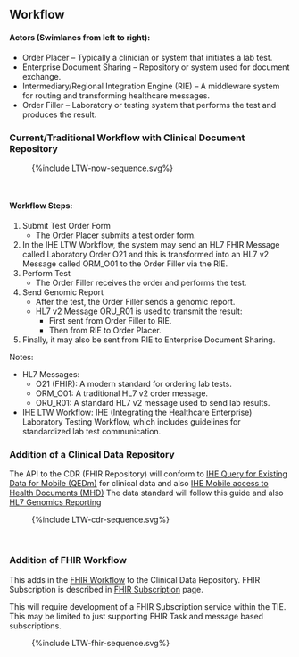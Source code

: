 ## Workflow

#### Actors (Swimlanes from left to right):

- Order Placer – Typically a clinician or system that initiates a lab test.
- Enterprise Document Sharing – Repository or system used for document exchange.
- Intermediary/Regional Integration Engine (RIE) – A middleware system for routing and transforming healthcare messages.
- Order Filler – Laboratory or testing system that performs the test and produces the result.

### Current/Traditional Workflow with Clinical Document Repository

<figure>
{%include LTW-now-sequence.svg%}
</figure>
<br clear="all">

#### Workflow Steps:

1. Submit Test Order Form
   - The Order Placer submits a test order form.
2. In the IHE LTW Workflow, the system may send an HL7 FHIR Message called Laboratory Order O21 and this is transformed into an HL7 v2 Message called ORM_O01 to the Order Filler via the RIE.
2. Perform Test
   - The Order Filler receives the order and performs the test.
3. Send Genomic Report
   - After the test, the Order Filler sends a genomic report.
   - HL7 v2 Message ORU_R01 is used to transmit the result:
     - First sent from Order Filler to RIE.
     - Then from RIE to Order Placer.
4. Finally, it may also be sent from RIE to Enterprise Document Sharing.

Notes:

- HL7 Messages:
  - O21 (FHIR): A modern standard for ordering lab tests.
  - ORM_O01: A traditional HL7 v2 order message.
  - ORU_R01: A standard HL7 v2 message used to send lab results.
- IHE LTW Workflow: IHE (Integrating the Healthcare Enterprise) Laboratory Testing Workflow, which includes guidelines for standardized lab test communication.



### Addition of a Clinical Data Repository

The API to the CDR (FHIR Repository) will conform to [IHE Query for Existing Data for Mobile (QEDm)](https://build.fhir.org/ig/IHE/QEDm/branches/master/index.html) for clinical data and also [IHE Mobile access to Health Documents (MHD)](https://profiles.ihe.net/ITI/MHD/index.html)
The data standard will follow this guide and also [HL7 Genomics Reporting](https://build.fhir.org/ig/HL7/genomics-reporting/)

<figure>
{%include LTW-cdr-sequence.svg%}
</figure>
<br clear="all">

### Addition of FHIR Workflow

This adds in the [FHIR Workflow](https://hl7.org/fhir/R4/workflow.html) to the Clinical Data Repository.
FHIR Subscription is described in [FHIR Subscription](https://build.fhir.org/ig/HL7/fhir-subscription-backport-ig/toc.html) page.

This will require development of a FHIR Subscription service within the TIE. This may be limited to just supporting FHIR Task and message based subscriptions.

<figure>
{%include LTW-fhir-sequence.svg%}
</figure>
<br clear="all">
